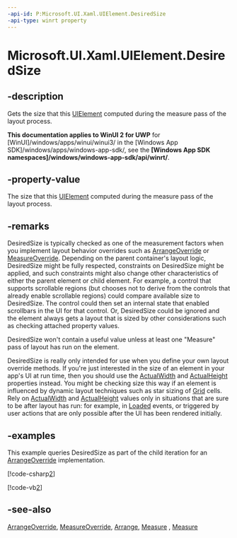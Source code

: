 ```yaml
---
-api-id: P:Microsoft.UI.Xaml.UIElement.DesiredSize
-api-type: winrt property
---
```


<!-- Property syntax
public Windows.Foundation.Size DesiredSize { get; }
-->

# Microsoft.UI.Xaml.UIElement.DesiredSize

## -description
Gets the size that this [UIElement](uielement.md) computed during the measure pass of the layout process.

**This documentation applies to WinUI 2 for UWP** for [WinUI]/windows/apps/winui/winui3/ in the [Windows App SDK]/windows/apps/windows-app-sdk/, see the **[Windows App SDK namespaces]/windows/windows-app-sdk/api/winrt/**.

## -property-value
The size that this [UIElement](uielement.md) computed during the measure pass of the layout process.

## -remarks
DesiredSize is typically checked as one of the measurement factors when you implement layout behavior overrides such as [ArrangeOverride](frameworkelement_arrangeoverride_1795048387.md) or [MeasureOverride](frameworkelement_measureoverride_1586581644.md). Depending on the parent container's layout logic, DesiredSize might be fully respected, constraints on DesiredSize might be applied, and such constraints might also change other characteristics of either the parent element or child element. For example, a control that supports scrollable regions (but chooses not to derive from the controls that already enable scrollable regions) could compare available size to DesiredSize. The control could then set an internal state that enabled scrollbars in the UI for that control. Or, DesiredSize could be ignored and the element always gets a layout that is sized by other considerations such as checking attached property values.

DesiredSize won't contain a useful value unless at least one "Measure" pass of layout has run on the element.

DesiredSize is really only intended for use when you define your own layout override methods. If you're just interested in the size of an element in your app's UI at run time, then you should use the [ActualWidth](frameworkelement_actualwidth.md) and [ActualHeight](frameworkelement_actualheight.md) properties instead. You might be checking size this way if an element is influenced by dynamic layout techniques such as star sizing of [Grid](../microsoft.ui.xaml.controls/grid.md) cells. Rely on [ActualWidth](frameworkelement_actualwidth.md) and [ActualHeight](frameworkelement_actualheight.md) values only in situations that are sure to be after layout has run: for example, in [Loaded](frameworkelement_loaded.md) events, or triggered by user actions that are only possible after the UI has been rendered initially.

## -examples
This example queries DesiredSize as part of the child iteration for an [ArrangeOverride](frameworkelement_arrangeoverride_1795048387.md) implementation.



[!code-csharp[2](../microsoft.ui.xaml.controls.primitives/code/BlockPanel/csharp/BlankPage.xaml.cs#Snippet2)]

[!code-vb[2](../microsoft.ui.xaml.controls.primitives/code/BlockPanel/vbnet/BlankPage.xaml.vb#Snippet2)]

## -see-also
[ArrangeOverride](frameworkelement_arrangeoverride_1795048387.md), [MeasureOverride](frameworkelement_measureoverride_1586581644.md), [Arrange](uielement_arrange_958316931.md), [Measure](uielement_measure_1722732750.md)
, [Measure](uielement_measure_1722732750.md)
